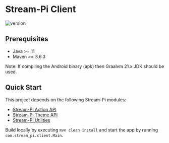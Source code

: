 # Stream-Pi Client

![version](https://img.shields.io/badge/Version-1.0.0-green)

## Prerequisites

- Java >= 11
- Maven >= 3.6.3

Note: If compiling the Android binary (apk) then Graalvm 21.x JDK should be used.

## Quick Start

This project depends on the following Stream-Pi modules:

- [Stream-Pi Action API](https://github.com/stream-pi/actionapi)
- [Stream-Pi Theme API](https://github.com/stream-pi/themeapi)
- [Stream-Pi Utilities](https://github.com/stream-pi/util)

Build locally by executing `mvn clean install` and start the app by running `com.stream_pi.client.Main`.
